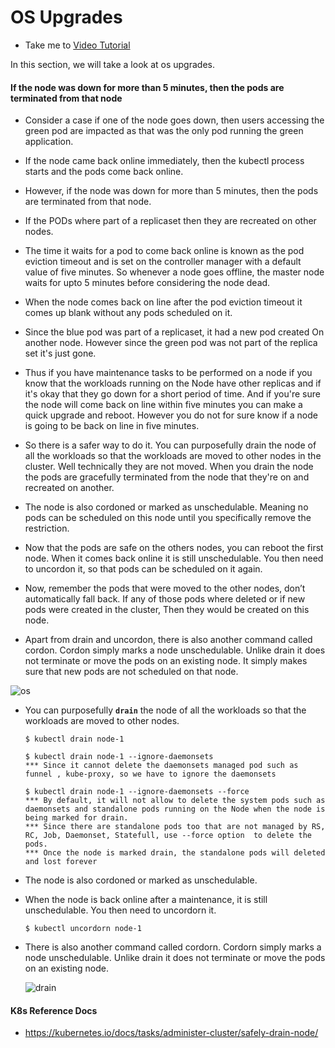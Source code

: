 # OS Upgrades
  - Take me to [Video Tutorial](https://kodekloud.com/courses/539883/lectures/9808229)
  
In this section, we will take a look at os upgrades.

#### If the node was down for more than 5 minutes, then the pods are terminated from that node
  
  - Consider a case if one of the node goes down, then users accessing the green pod are impacted as that was the only pod running the green application.
  
  - If the node came back online immediately, then the kubectl process starts and the pods come back online.
  
  - However, if the node was down for more than 5 minutes, then the pods are terminated from that node. 
  - If the PODs where part of a replicaset then they are recreated on other nodes. 
  
  - The time it waits for a pod to come back online is known as the pod eviction timeout and is set on the controller manager with a default value of five minutes. So whenever a node goes offline, the master node waits for upto 5 minutes before considering the node dead.
  
  - When the node comes back on line after the pod eviction timeout it comes up blank without any pods scheduled on it.

  - Since the blue pod was part of a replicaset, it had a new pod created On another node. However since the green pod was not part of the replica set it's just gone.
  
  - Thus if you have maintenance tasks to be performed on a node if you know that the workloads running on the Node have other replicas and if it's okay that they go down for a short period of time. And if you're sure the node will come back on line within five minutes you can make a quick upgrade and reboot. However you do not for sure know if a node is going to be back on line in five minutes.
  
  - So there is a safer way to do it. You can purposefully drain the node of all the workloads so that the workloads are moved to other nodes in the cluster. Well technically they are not moved. When you drain the node the pods are gracefully terminated from the node that they're on and recreated on another.

  - The node is also cordoned or marked as unschedulable. Meaning no pods can be scheduled on this node until you specifically remove the restriction.
  
  - Now that the pods are safe on the others nodes, you can reboot the first node. When it comes back online it is still unschedulable. You then need to uncordon it, so that pods can be scheduled on it again. 
  
  - Now, remember the pods that were moved to the other nodes, don’t automatically fall back. If any of those pods where deleted or if new pods were created in the cluster, Then they would be created on this node.
  
  - Apart from drain and uncordon, there is also another command called cordon. Cordon simply marks a node unschedulable. Unlike drain it does not terminate or move the pods on an existing node. It simply makes sure that new pods are not scheduled on that node. 

  ![os](../../images/os.PNG)
  
- You can purposefully **`drain`** the node of all the workloads so that the workloads are moved to other nodes.
  ```
  $ kubectl drain node-1
  
  $ kubectl drain node-1 --ignore-daemonsets
  *** Since it cannot delete the daemonsets managed pod such as funnel , kube-proxy, so we have to ignore the daemonsets
  
  $ kubectl drain node-1 --ignore-daemonsets --force
  *** By default, it will not allow to delete the system pods such as daemonsets and standalone pods running on the Node when the node is being marked for drain.
  *** Since there are standalone pods too that are not managed by RS, RC, Job, Daemonset, Statefull, use --force option  to delete the pods.
  *** Once the node is marked drain, the standalone pods will deleted and lost forever
  ```
- The node is also cordoned or marked as unschedulable.
- When the node is back online after a maintenance, it is still unschedulable. You then need to uncordorn it.
  ```
  $ kubectl uncordorn node-1
  ```
- There is also another command called cordorn. Cordorn simply marks a node unschedulable. Unlike drain it does not terminate or move the pods on an existing node.

  ![drain](../../images/drain.PNG)
  
  
#### K8s Reference Docs
- https://kubernetes.io/docs/tasks/administer-cluster/safely-drain-node/

